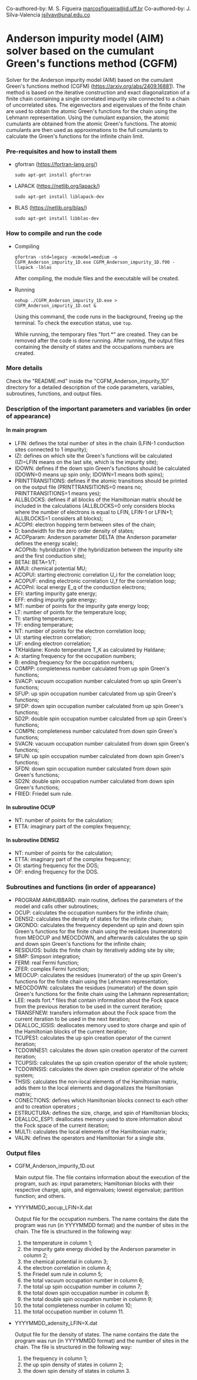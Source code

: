 Co-authored-by: M. S. Figueira <marcosfigueira@id.uff.br>
Co-authored-by: J. Silva-Valencia <jsilvav@unal.edu.co>





# Anderson impurity model (AIM) solver based on the cumulant Green's functions method (CGFM)

Solver for the Anderson impurity model (AIM) based on the cumulant Green's functions method (CGFM) (https://arxiv.org/abs/2409.16881). The method is based on the iterative construction and exact diagonalization of a finite chain containing a single correlated impurity site connected to a chain of uncorrelated sites. The eigenvectors and eigenvalues of the finite chain are used to obtain the atomic Green's functions for the chain using the Lehmann representation. Using the cumulant expansion, the atomic cumulants are obtained from the atomic Green's functions. The atomic cumulants are then used as approximations to the full cumulants to calculate the Green's functions for the infinite chain limit.

### Pre-requisites and how to install them

- gfortran (https://fortran-lang.org/)

  `sudo apt-get install gfortran`
  
- LAPACK   (https://netlib.org/lapack/)

  `sudo apt-get install liblapack-dev`
  
- BLAS     (https://netlib.org/blas/)

  `sudo apt-get install libblas-dev `

### How to compile and run the code

- Compiling

  `gfortran -std=legacy -mcmodel=medium -o CGFM_Anderson_impurity_1D.exe CGFM_Anderson_impurity_1D.f90 -llapack -lblas`

  After compiling, the module files and the executable will be created.
  
- Running

  `nohup ./CGFM_Anderson_impurity_1D.exe > CGFM_Anderson_impurity_1D.out &`

  Using this command, the code runs in the background, freeing up the terminal. To check the execution status, use `top`.

  While running, the temporary files "fort.*" are created. They can be removed after the code is done running. After running, the output files containing the density of states and the occupations numbers are created.

### More details

Check the "README.md" inside the "CGFM_Anderson_impurity_1D" directory for a detailed description of the code parameters, variables, subroutines, functions, and output files.

### Description of the important parameters and variables (in order of appearance)

#### In main program

- LFIN:              defines the total number of sites in the chain (LFIN-1 conduction sites connected to 1 impurity);
- IZI:               defines on which site the Green's functions will be calculated (IZI=LFIN means on the last site, which is the impurity site);
- IDOWN:             defines if the down spin Green's functions should be calculated (IDOWN=0 means up spin only; IDOWN=1 means both spins);
- PRINTTRANSITIONS:  defines if the atomic transitions should be printed on the output file (PRINTTRANSITIONS=0 means no; PRINTTRANSITIONS=1 means yes);
- ALLBLOCKS:         defines if all blocks of the Hamiltonian matrix should be included in the calculations (ALLBLOCKS=0 only considers blocks where the number of electrons is equal to LFIN, LFIN-1 or LFIN+1; ALLBLOCKS=1 considers all blocks);
- ACOPtI:            electron hopping term between sites of the chain;
- D:                 bandwidth for the zero order density of states;
- ACOPparam:         Anderson parameter DELTA (the Anderson parameter defines the energy scale);
- ACOPhib:           hybridization V (the hybridization between the impurity site and the first conduction site);
- BETAI:             BETA=1/T;
- AMUI:              chemical potential MU;
- ACOPUI:            starting electronic correlation U_i for the correlation loop;
- ACOPUF:            ending electronic correlation U_f for the correlation loop;
- ACOPnI:            local energy E_q of the conduction electrons;
- EFI:               starting impurity gate energy;
- EFF:               ending impurity gate energy;
- MT:                number of points for the impurity gate energy loop;
- LT:                number of points for the temperature loop;
- TI:                starting temperature;
- TF:                ending temperature;
- NT:                number of points for the electron correlation loop;
- UI:                starting electron correlation;
- UF:                ending electron correlation;
- TKHaldane:         Kondo temperature T_K as calculated by Haldane;
- A:                 starting frequency for the occupation numbers;
- B:                 ending frequency for the occupation numbers;
- COMPP:             completeness number calculated from up spin Green's functions;
- SVACP:             vacuum occupation number calculated from up spin Green's functions;
- SFUP:              up spin occupation number calculated from up spin Green's functions;
- SFDP:              down spin occupation number calculated from up spin Green's functions;
- SD2P:              double spin occupation number calculated from up spin Green's functions;
- COMPN:             completeness number calculated from down spin Green's functions;
- SVACN:             vacuum occupation number calculated from down spin Green's functions;
- SFUN:              up spin occupation number calculated from down spin Green's functions;
- SFDN:              down spin occupation number calculated from down spin Green's functions;
- SD2N:              double spin occupation number calculated from down spin Green's functions;
- FRIED:             Friedel sum rule.
  
#### In subroutine OCUP

- NT:                number of points for the calculation;
- ETTA:              imaginary part of the complex frequency;
  
#### In subroutine DENSI2

- NT:                number of points for the calculation;
- ETTA:              imaginary part of the complex frequency;
- OI:                starting frequency for the DOS;
- OF:                ending frequency for the DOS.

### Subroutines and functions (in order of appearance)

- PROGRAM AMHUBBARD: main routine, defines the parameters of the model and calls other subroutines;
- OCUP:              calculates the occupation numbers for the infinite chain;
- DENSI2:            calculates the density of states for the infinite chain;
- GKONDO:            calculates the frequency dependent up spin and down spin Green's functions for the finite chain using the residues (numerators) from MEOCUP and MEOCDOWN, and afterwards calculates the up spin and down spin Green's functions for the infinite chain;
- RESIDUOS:          builds the finite chain by iteratively adding site by site;
- SIMP:              Simpson integration;
- FERM:              real Fermi function;
- ZFER:              complex Fermi function;
- MEOCUP:            calculates the residues (numerator) of the up spin Green's functions for the finite chain using the Lehmann representation;
- MEOCDOWN:          calculates the residues (numerator) of the down spin Green's functions for the finite chain using the Lehmann representation;
- LEE:               reads fort.* files that contain information about the Fock space from the previous iteration to be used in the current iteration;
- TRANSFNEW:         transfers information about the Fock space from the current iteration to be used in the next iteration;
- DEALLOC_IGSIS:     deallocates memory used to store charge and spin of the Hamiltonian blocks of the current iteration;
- TCUPES1:           calculates the up spin creation operator of the current iteration;
- TCDOWNES1:         calculates the down spin creation operator of the current iteration;
- TCUPSIS:           calculates the up spin creation operator of the whole system;
- TCDOWNSIS:         calculates the down spin creation operator of the whole system;
- THSIS:             calculates the non-local elements of the Hamiltonian matrix, adds them to the local elements and diagonalizes the Hamiltonian matrix;
- CONECTIONS:        defines which Hamiltonian blocks connect to each other and to creation operators ;
- ESTRUCTURA:        defines the size, charge, and spin of Hamiltonian blocks;
- DEALLOC_ESP1:      deallocates memory used to store information about the Fock space of the current iteration;
- MULTI:             calculates the local elements of the Hamiltonian matrix;
- VALIN:             defines the operators and Hamiltonian for a single site.

### Output files

- CGFM_Anderson_impurity_1D.out

    Main output file. The file contains information about the execution of the program, such as: input parameters; Hamiltonian blocks with their respective charge, spin, and eigenvalues; lowest eigenvalue; partition function; and others.
  
- YYYYMMDD_aocup_LFIN=X.dat
  
    Output file for the occupation numbers. The name contains the date the program was run (in YYYYMMDD format) and the number of sites in the chain. The file is structured in the following way:

  1. the temperature in column 1;
  2. the impurity gate energy divided by the Anderson parameter in column 2;
  3. the chemical potential in column 3;
  4. the electron correlation in column 4;  
  5. the Friedel sum rule in column 5;  
  6. the total vacuum occupation number in column 6;  
  7. the total up spin occupation number in column 7;  
  8. the total down spin occupation number in column 8;  
  9. the total double spin occupation number in column 9;  
  10. the total completeness number in column 10;
  11. the total occupation number in column 11.

- YYYYMMDD_adensity_LFIN=X.dat

    Output file for the density of states. The name contains the date the program was run (in YYYYMMDD format) and the number of sites in the chain. The file is structured in the following way:

  1. the frequency in column 1;
  2. the up spin density of states in column 2;
  3. the down spin density of states in column 3.
